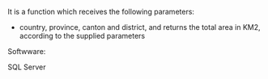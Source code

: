 It is a function which receives the following parameters:

- country, province, canton and district, and returns the total area in KM2, according to the
supplied parameters


Softwware:

SQL Server
